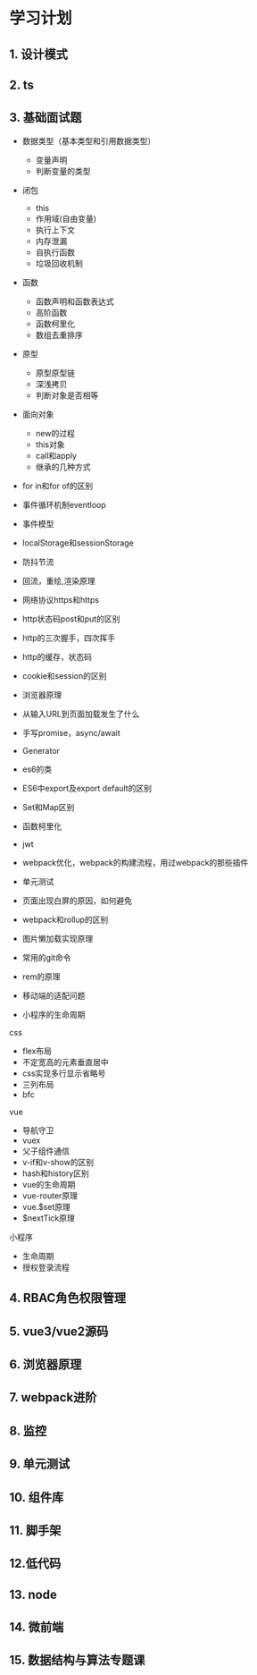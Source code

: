 # 学习计划

## 1. 设计模式

## 2. ts

## 3. 基础面试题
  - 数据类型（基本类型和引用数据类型）
    - 变量声明
    - 判断变量的类型
  - 闭包
    - this
    - 作用域(自由变量)
    - 执行上下文
    - 内存泄漏
    - 自执行函数
    - 垃圾回收机制
  - 函数
    - 函数声明和函数表达式
    - 高阶函数
    - 函数柯里化 
    - 数组去重排序
  - 原型
    - 原型原型链
    - 深浅拷贝
    - 判断对象是否相等 
  - 面向对象
    - new的过程
    - this对象
    - call和apply
    - 继承的几种方式

    
  - for in和for of的区别
  - 事件循环机制eventloop
  - 事件模型  
  - localStorage和sessionStorage
  - 防抖节流
  - 回流，重绘,渲染原理
  - 网络协议https和https
  - http状态码post和put的区别
  - http的三次握手，四次挥手
  - http的缓存，状态码
  - cookie和session的区别
  - 浏览器原理
  - 从输入URL到页面加载发生了什么
  - 手写promise，async/await
  - Generator
  - es6的类
  - ES6中export及export default的区别
  - Set和Map区别
  - 函数柯里化
  - jwt
  - webpack优化，webpack的构建流程，用过webpack的那些插件
  - 单元测试
  - 页面出现白屏的原因，如何避免
  - webpack和rollup的区别
  - 图片懒加载实现原理 
  - 常用的git命令
  - rem的原理
  - 移动端的适配问题
  - 小程序的生命周期

  css
  - flex布局
  - 不定宽高的元素垂直居中 
  - css实现多行显示省略号
  - 三列布局
  - bfc

  vue
  - 导航守卫
  - vuex
  - 父子组件通信
  - v-if和v-show的区别
  - hash和history区别
  - vue的生命周期
  - vue-router原理
  - vue.$set原理
  - $nextTick原理

  小程序
  - 生命周期
  - 授权登录流程


## 4. RBAC角色权限管理
## 5. vue3/vue2源码

## 6. 浏览器原理

## 7. webpack进阶

## 8. 监控

## 9. 单元测试

## 10. 组件库

## 11. 脚手架

## 12.低代码

## 13. node

## 14. 微前端


## 15.  数据结构与算法专题课
